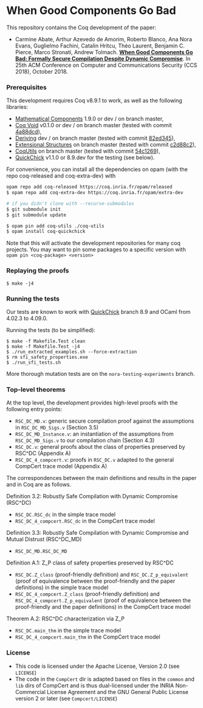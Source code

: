 # When Good Components Go Bad #

This repository contains the Coq development of the paper:
- Carmine Abate, Arthur Azevedo de Amorim, Roberto Blanco, Ana Nora Evans,
  Guglielmo Fachini, Catalin Hritcu, Théo Laurent, Benjamin C. Pierce,
  Marco Stronati, Andrew Tolmach.
  **[When Good Components Go Bad: Formally Secure Compilation Despite
     Dynamic Compromise](https://arxiv.org/abs/1802.00588)**.
     In 25th ACM Conference on Computer and Communications Security
     (CCS 2018), October 2018.

### Prerequisites ###

This development requires Coq v8.9.1 to work, as well as the following libraries:
- [Mathematical Components](https://math-comp.github.io/math-comp/) 1.9.0 or dev / on branch master,
- [Coq Void](https://github.com/arthuraa/coq-void) v0.1.0 or dev / on branch master
  (tested with commit
  [4a88dcd](https://github.com/arthuraa/coq-void/commit/4a88dcd55421c356e8930a4a62de1682d1bb3fa4)),
- [Deriving](https://github.com/arthuraa/deriving) dev / on branch master
  (tested with commit
  [82ed345](https://github.com/arthuraa/deriving/commit/82ed3450039f51ce36833cc447be24c39dc9ef65)),
- [Extensional Structures](https://github.com/arthuraa/extructures) on
  branch master (tested with commit
  [c2d88c2](https://github.com/arthuraa/extructures/commit/c2d88c2bad3b02f78ca25c41b4cb59251ae4f702)),
- [CoqUtils](https://github.com/arthuraa/coq-utils) on branch master
  (tested with commit
  [54c1269](https://github.com/arthuraa/coq-utils/commit/54c1269e1e85e14404e9dab3805e9db448f419f0)),
- [QuickChick](https://github.com/QuickChick/QuickChick) v1.1.0 or 8.9.dev for the testing (see below).

For convenience, you can install all the dependencies on opam (with
the repo coq-released and coq-extra-dev) with

```bash
opam repo add coq-released https://coq.inria.fr/opam/released
$ opam repo add coq-extra-dev https://coq.inria.fr/opam/extra-dev

# if you didn't clone with --recurse-submodules
$ git submodule init
$ git submodule update

$ opam pin add coq-utils ./coq-utils
$ opam install coq-quickchick
```

Note that this will activate the development repositories for many coq projects. You may
want to pin some packages to a specific version with `opam pin
<coq-package> <version>`

### Replaying the proofs ###

    $ make -j4

### Running the tests ###

Our tests are known to work with [QuickChick](https://github.com/QuickChick/QuickChick) branch 8.9 and
OCaml from 4.02.3 to 4.09.0.

Running the tests (to be simplified):

    $ make -f Makefile.Test clean
    $ make -f Makefile.Test -j4
    $ ./run_extracted_examples.sh --force-extraction
    $ rm sfi_safety_properties.exe
    $ ./run_sfi_tests.sh

More thorough mutation tests are on the `nora-testing-experiments` branch.

### Top-level theorems ###

At the top level, the development provides high-level proofs with the following
entry points:
- `RSC_DC_MD.v`: generic secure compilation proof
  against the assumptions in `RSC_DC_MD_Sigs.v` (Section 3.5)
- `RSC_DC_MD_Instance.v`: an instantiation of the assumptions
  from `RSC_DC_MD_Sigs.v` to our compilation chain  (Section 4.3)
- `RSC_DC.v`: general proofs about the class of properties preserved
  by RSC^DC (Appendix A)
- `RSC_DC_4_compcert.v`: proofs in `RSC_DC.v` adapted to the general CompCert
  trace model (Appendix A)

The correspondences between the main definitions and results in the paper and
in Coq are as follows.

Definition 3.2: Robustly Safe Compilation with Dynamic Compromise (RSC^DC)
- `RSC_DC.RSC_dc` in the simple trace model
- `RSC_DC_4_compcert.RSC_dc` in the CompCert trace model

Definition 3.3: Robustly Safe Compilation with Dynamic Compromise and Mutual
Distrust (RSC^DC_MD)
- `RSC_DC_MD.RSC_DC_MD`

Definition A.1: Z_P class of safety properties preserved by RSC^DC
- `RSC_DC.Z_class` (proof-friendly definition)
  and `RSC_DC.Z_p_equivalent`
  (proof of equivalence between the proof-friendly and the paper definitions)
  in the simple trace model
- `RSC_DC_4_compcert.Z_class` (proof-friendly definition)
  and `RSC_DC_4_compcert.Z_p_equivalent`
  (proof of equivalence between the proof-friendly and the paper definitions)
  in the CompCert trace model

Theorem A.2: RSC^DC characterization via Z_P
- `RSC_DC.main_thm` in the simple trace model
- `RSC_DC_4_compcert.main_thm` in the CompCert trace model

### License ###
- This code is licensed under the Apache License, Version 2.0 (see `LICENSE`)
- The code in the `CompCert` dir is adapted based on files in the
  `common` and `lib` dirs of CompCert and is thus dual-licensed under
  the INRIA Non-Commercial License Agreement and the GNU General
  Public License version 2 or later (see `Compcert/LICENSE`)
